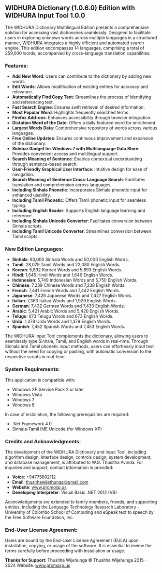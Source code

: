 ## WIDHURA Dictionary (1.0.6.0) Edition with WIDHURA Input Tool 1.0.0

The WIDHURA Dictionary Multilingual Edition presents a comprehensive solution for accessing vast dictionaries seamlessly. Designed to facilitate users in exploring unknown words across multiple languages in a structured manner, WIDHURA integrates a highly efficient and automated search engine. This edition encompasses 14 languages, comprising a total of 259,000 words, accompanied by cross-language translation capabilities.

### Features:

- **Add New Word**: Users can contribute to the dictionary by adding new words.
- **Edit Words**: Allows modification of existing entries for accuracy and relevance.
- **Automatically Find Copy Text**: Streamlines the process of identifying and referencing text.
- **Fast Search Engine**: Ensures swift retrieval of desired information.
- **Most Popular Word**: Highlights frequently searched terms.
- **Firefox Add-ons**: Enhances accessibility through browser integration.
- **Dictation Word of the Date**: Offers a daily featured word for enrichment.
- **Largest Words Data**: Comprehensive repository of words across various languages.
- **Free Online Updates**: Ensures continuous improvement and expansion of the dictionary.
- **Sidebar Gadget for Windows 7 with Multilanguage Data Store**: Provides convenient access and multilingual support.
- **Search Meaning of Sentence**: Enables contextual understanding through sentence-based search.
- **User-Friendly Graphical User Interface**: Intuitive design for ease of navigation.
- **Search Meaning of Sentence Cross-Language Search**: Facilitates translation and comprehension across languages.
- **Including Sinhala Phonetic**: Incorporates Sinhala phonetic input for enhanced usability.
- **Including Tamil Phonetic**: Offers Tamil phonetic input for seamless typing.
- **Including English Reader**: Supports English language learning and reference.
- **Including Sinhala Unicode Converter**: Facilitates conversion between Sinhala scripts.
- **Including Tamil Unicode Converter**: Streamlines conversion between Tamil scripts.

### New Edition Languages:

- **Sinhala**: 80,000 Sinhala Words and 50,000 English Words.
- **Tamil**: 28,079 Tamil Words and 22,080 English Words.
- **Korean**: 5,892 Korean Words and 5,893 English Words.
- **Hindi**: 1,645 Hindi Words and 1,646 English Words.
- **Indonesian**: 5,749 Indonesian Words and 5,750 English Words.
- **Chinese**: 7,239 Chinese Words and 7,238 English Words.
- **French**: 7,441 French Words and 7,442 English Words.
- **Japanese**: 7,426 Japanese Words and 7,427 English Words.
- **Italian**: 7,363 Italian Words and 1,929 English Words.
- **German**: 7,432 German Words and 7,433 English Words.
- **Arabic**: 5,421 Arabic Words and 5,420 English Words.
- **Telugu**: 673 Telugu Words and 673 English Words.
- **Urdu**: 1,378 Urdu Words and 1,379 English Words.
- **Spanish**: 7,452 Spanish Words and 7,453 English Words.

The WIDHURA Input Tool complements the dictionary, allowing users to seamlessly type Sinhala, Tamil, and English words in real-time. Through Sinhala and Tamil phonetic input methods, users can effortlessly input text without the need for copying or pasting, with automatic conversion to the respective scripts in real-time.

### System Requirements:

This application is compatible with:
- Windows XP Service Pack 2 or later
- Windows Vista
- Windows 7
- Windows 8

In case of installation, the following prerequisites are required:
- .Net Framework 4.0
- Sinhala-Tamil IME Unicode (for Windows XP)

### Credits and Acknowledgments:

The development of the WIDHURA Dictionary and Input Tool, including algorithm design, interface design, controls design, system development, and database management, is attributed to W.G. Thusitha Avinda. For inquiries and support, contact information is provided:

- **Voice**: +94775802112
- **Email**: thusithawijethunga@gmail.com
- **Website**: www.promoxp.us
- **Developing Interpreter**: Visual Basic .NET 2012 (VB)

Acknowledgments are extended to family members, friends, and supporting entities, including the Language Technology Research Laboratory - University of Colombo School of Computing and eSpeak text to speech by the Free Software Foundation, Inc.

### End-User License Agreement:

Users are bound by the End-User License Agreement (EULA) upon installation, copying, or usage of the software. It is essential to review the terms carefully before proceeding with installation or usage.

**Thanks for Support**: Thusitha Wijehunga
© Thusitha Wijehunga 2015 - 2024
Website: www.promoxp.us